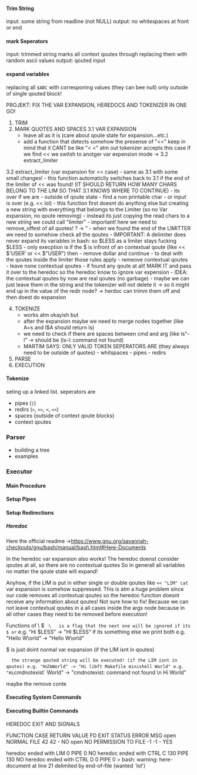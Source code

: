 
#### Trim String
input: some string from readline (not NULL)
output: no whitespaces at front or end

#### mark Seperators
input: trimmed string
marks all context qoutes through replacing them with random ascii values
output: qouted input

#### expand variables
replacing all ```$ABC``` with corresponing values (they can bee null)
only outside of single qouted block!

>>>>>>>>>>

PROJEKT: FIX THE VAR EXPANSION, HEREDOCS AND TOKENIZER IN ONE GO!

1. TRIM
2. MARK QUOTES AND SPACES
3.1 VAR EXPANSION
	- leave all as it is (care about qoute state for expansion...etc.)
	- add a function that detects somehow the presense of "<<"    keep in mind that it CANT be like "<        <" atm out tokenizer accepts this case
		if we find << we switsh to anotger var expension mode -> 3.2 extract_limiter
		
3.2 extract_limiter (var expansion for << case)
	- same as 3.1 with some small changes!
	- this function automaticlly switches back to 3.1 if the end of the limiter of << was found! (IT SHOULD RETURN HOW MANY CHARS BELONG TO THE LIM SO THAT 3.1 KNOWS WHERE TO CONTINUE)
		- its over if we are
			- outside of qoute state
			- find a non printable char
			- or input is over (e.g. << lol)
	- this function first doesnt do anything else but creating a new string with everything that belomgs to the Limiter (so no Var expansion, no qoute removing)
	- instead its just copying the read chars to a new string we could call "limiter"
		- important! here we need to remove_offest of all quotes!    ? -> "
	- when we found the end of the LIMITTER we need to somehow check all the qoutes
		- IMPORTANT: A delimiter does never expand its variables in bash: so $LESS as a limiter stays  fucking $LESS
			- only execption is if the $ is infront of an contextual qoute (like << $'USER' or << $"USER") then
				- remove dollar and continue
		- to deal with the qoutes inside the limiter those rules apply
			- remeove contextual qoutes
			- leave none contextual qoutes
			- if found any qoute at all! MARK IT and pass it over to the heredoc so the heredoc know to ignore var expension
				- IDEA: the contextual qoutes by now are real qoutes (no garbage)
					- maybe we can just leave them in the string and the tokenizer will not delete it
						-> so it might end up in the value of the redir node?
						-> herdoc can trimm them off and then doest do expansion
						
4. TOKENIZE
	- works atm okayish but
	- after the expansion maybe we need to merge nodes together (like A=s and l$A should return ls)
	- we need to check if there are spaces between cmd and arg (like ls"-l" -> should be (ls-l: command not found)
	- MARTIM SAYS:
		ONLY VALID TOKEN SEPERATORS ARE (they always need to be outside of quotes)
			- whitspaces
			- pipes 
			- redirs
5. PARSE
6. EXECUTION
>>>>>>>>>>

#### Tokenize
seting up a linked list. seperators are
- pipes (```|```)
- redirs (```>```, ```>>```, ```<```, ```<<```)
- spaces (outside of context qoute blocks)
- context qoutes

### Parser
- building a tree
- examples

### Executor

#### Main Procedure

#### Setup Pipes

#### Setup Redirections
##### Heredoc
Here the official readme
->https://www.gnu.org/savannah-checkouts/gnu/bash/manual/bash.html#Here-Documents

In the heredoc var expansion also works!
The heredoc doenst consider qoutes at all, so there are no contextual quotes
So in generall all variables no matter the qoute state will expand!

Anyhow, if the LIM is put in either single or double qoutes like ```<< "LIM" cat```
var expansion is somehow suppressed. This is atm a huge problem since our code removes
all contextual qoutes so the heredoc function doesnt receive any information about
qoutes! Not sure how to fix!
Because we can not leave contextual qoutes in a all cases inside the args node because
in all other cases they need to be removed before execution!

Functions of \ $ ` 
\   is a flag that the next one will be ignored if its $ or `
        e.g. "Hi \$LESS" -> "HI $LESS"
    if its something else we print both
        e.g. "Hello W\orld" -> "Hello W\orld"

$   is just doint normal var expansion (if the LIM isnt in qoutes)

`   the strange qouted string will be executed! (if the LIM isnt in qoutes)
        e.g. "Hi `ls` World" -> "Hi libft Makefile minishell World"
        e.g. "Hi `cmdnotexist` World" -> "cmdnotexist: command not found \n Hi  World"

maybe the remove conte

#### Executing System Commands

#### Executing Builtin Commands



HEREDOC EXIT AND SIGNALS

FUNCTION	CASE			RETURN VALUE	FD	EXIT STATUS	ERROR MSG
open		NORMAL FILE		42		42	-		NO
open		NO PERMISSION TO FILE	-1		-1	-		YES

heredoc		ended with LIM		0		PIPE	0		NO
heredoc		ended with CTRL C	130		PIPE	130		NO
heredoc		ended with CTRL D	0		PIPE	0		> bash: warning: here-document at line 21 delimited by end-of-file (wanted `lol')
